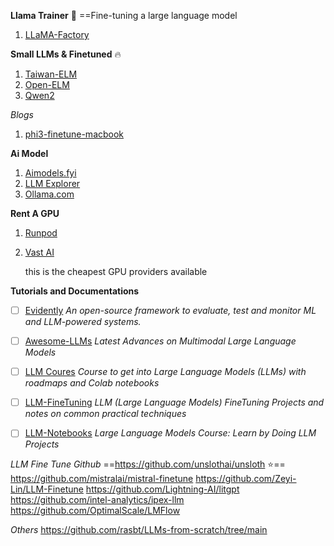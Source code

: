 **Llama Trainer** 🦙
==Fine-tuning a large language model
1. [LLaMA-Factory](https://github.com/hiyouga/LLaMA-Factory)

**Small LLMs & Finetuned** 🔥
1. [Taiwan-ELM](https://huggingface.co/liswei/Taiwan-ELM)
2. [Open-ELM](https://huggingface.co/apple/OpenELM)
3. [Qwen2](https://huggingface.co/Qwen/Qwen2-0.5B)

*Blogs*
1. [phi3-finetune-macbook](https://huggingface.co/blog/abhishek/phi3-finetune-macbook)

**Ai Model**
1. [Aimodels.fyi](https://www.aimodels.fyi/)
2. [LLM Explorer](https://llm.extractum.io/)
3. [Ollama.com](https://ollama.com/library)

**Rent A GPU**
1. [Runpod](https://www.runpod.io/)
2. [Vast AI](https://vast.ai/)

	this is the cheapest GPU providers available

**Tutorials and Documentations**

- [ ] [Evidently](https://github.com/evidentlyai/evidently)
	*An open-source framework to evaluate, test and monitor ML and LLM-powered systems.*

- [ ] [Awesome-LLMs](https://github.com/BradyFU/Awesome-Multimodal-Large-Language-Models)
	*Latest Advances on Multimodal Large Language Models*

- [ ] [LLM Coures](https://github.com/mlabonne/llm-course)
	*Course to get into Large Language Models (LLMs) with roadmaps and Colab notebooks*

- [ ] [LLM-FineTuning](https://github.com/rohan-paul/LLM-FineTuning-Large-Language-Models)
	*LLM (Large Language Models) FineTuning Projects and notes on common practical techniques*

- [ ] [LLM-Notebooks](https://github.com/peremartra/Large-Language-Model-Notebooks-Course)
	*Large Language Models Course: Learn by Doing LLM Projects*


*LLM Fine Tune Github*
==https://github.com/unslothai/unsloth ⭐==
https://github.com/mistralai/mistral-finetune
https://github.com/Zeyi-Lin/LLM-Finetune
https://github.com/Lightning-AI/litgpt
https://github.com/intel-analytics/ipex-llm
https://github.com/OptimalScale/LMFlow



*Others*
https://github.com/rasbt/LLMs-from-scratch/tree/main